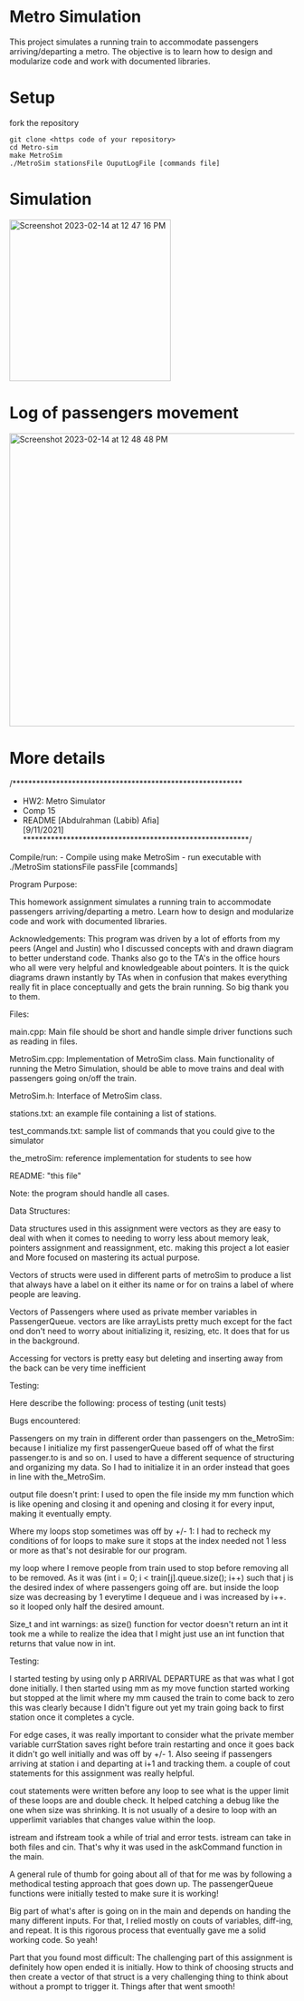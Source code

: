 # Metro Simulation

This project simulates a running train to accommodate
passengers arriving/departing a metro. The objective is to learn how to design and
modularize code and work with documented libraries.

# Setup
fork the repository
```
git clone <https code of your repository>
cd Metro-sim
make MetroSim
./MetroSim stationsFile OuputLogFile [commands file]
```
# Simulation
<img width="285" alt="Screenshot 2023-02-14 at 12 47 16 PM" src="https://user-images.githubusercontent.com/98433990/218817020-5c697fd8-ce33-492f-a39f-e113c706f533.png">

# Log of passengers movement
<img width="517" alt="Screenshot 2023-02-14 at 12 48 48 PM" src="https://user-images.githubusercontent.com/98433990/218817378-674e2e9d-4c8e-4d20-ba34-491e5481b190.png">


# More details
/**********************************************************
* HW2: Metro Simulator
* Comp 15
* README
[Abdulrahman (Labib) Afia]                                         
[9/11/2021]          
*********************************************************/

Compile/run:
     - Compile using
            make MetroSim
     - run executable with
            ./MetroSim stationsFile passFile [commands]


Program Purpose:

This homework assignment simulates a running train to accommodate
passengers arriving/departing a metro.  Learn how to design and
modularize code and work with documented libraries.


Acknowledgements: 
This program was driven by a lot of efforts from my peers (Angel and Justin)
who I discussed concepts with and drawn diagram to better understand code.
Thanks also go to the TA's in the office hours who all were very helpful
and knowledgeable about pointers. It is the quick diagrams drawn instantly by
TAs when in confusion that makes everything really fit in place conceptually 
and gets the brain running. So big thank you to them.

Files: 

main.cpp:
     Main file should be short and handle simple driver
     functions such as reading in files.

MetroSim.cpp:
     Implementation of MetroSim class.  Main
     functionality of running the Metro Simulation, should be able to
     move trains and deal with passengers going on/off the train.

MetroSim.h:
     Interface of MetroSim class.

stations.txt:
     an example file containing a list of stations.

test_commands.txt:
     sample list of commands that you could give to the simulator

the_metroSim:
     reference implementation for students to see how 

README:
     "this file"


Note:  the program should handle all cases.

Data Structures:

Data structures used in this assignment were vectors as they are easy to 
deal with when it comes to needing to worry less about memory leak, pointers
assignment and reassignment, etc. making this project a lot easier and More
focused on mastering its actual purpose. 

Vectors of structs were used in different parts of metroSim to produce a 
list that always have a label on it either its name or for on trains
a label of where people are leaving.

Vectors of Passengers where used as private member variables in PassengerQueue.
vectors are like arrayLists pretty much except for the fact ond don't need to
worry about initializing it, resizing, etc. It does that for us in the 
background.

Accessing for vectors is pretty easy but deleting and inserting away from the
back can be very time inefficient

Testing:

Here describe the following: process of testing (unit tests)

Bugs encountered:

Passengers on my train in different order than passengers on the_MetroSim:
because I initialize my first passengerQueue based off of what the first
passenger.to is and so on. I used to have a different sequence of structuring
and organizing my data. So I had to initialize it in an order instead
that goes in line with the_MetroSim.

output file doesn't print: I used to open the file inside my mm function 
which is like opening and closing it and opening and closing it for every 
input, making it eventually empty.

Where my loops stop sometimes was off by +/- 1: I had to recheck my conditions
of for loops to make sure it stops at the index needed not 1 less or more
as that's not desirable for our program.

my loop where I remove people from train used to stop before removing all
to be removed. As it was (int i = 0; i < train[j].queue.size(); i++) such 
that j is the desired index of where passengers going off are. but inside 
the loop size was decreasing by 1 everytime I dequeue and i was increased by
i++. so it looped only half the desired amount.

Size_t and int warnings: as size() function for vector doesn't return an int
it took me a while to realize the idea that I might just use an int function
that returns that value now in int.

Testing: 


I started testing by using only p ARRIVAL DEPARTURE as that was what I got 
done initially. I then started using mm as my move function started working
but stopped at the limit where my mm caused the train to come back to zero
this was clearly because I didn't figure out yet my train going back to 
first station once it completes a cycle. 

For edge cases, it was really important to consider what the private member
variable currStation saves right before train restarting and once it goes back
it didn't go well initially and was off by +/- 1. Also seeing if passengers
arriving at station i and departing at i+1 and tracking them. a couple of 
cout statements for this assignment was really helpful.

cout statements were written before any loop to see what is the upper limit of
these loops are and double check. It helped catching a debug like the one when
size was shrinking. It is not usually of a desire to loop with an upperlimit
variables that changes value within the loop. 

istream and ifstream took a while of trial and error tests. istream can take in
both files and cin. That's why it was used in the askCommand function in the 
main. 

A general rule of thumb for going about all of that for me was by following 
a methodical testing approach that goes down up. The passengerQueue functions 
were initially tested to make sure it is working! 

Big part of what's after is going on in the main and depends on handing 
the many different inputs. For that, I relied mostly on couts of variables,
diff-ing, and repeat. It is this rigorous process that eventually gave me a 
solid working code. So yeah!


Part that you found most difficult: 
The challenging part of this assignment
is definitely how open ended it is initially. How to think of choosing 
structs and then create a vector of that struct is a very challenging 
thing to think about without a prompt to trigger it. Things after that went 
smooth!

